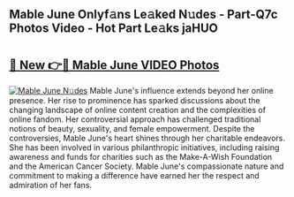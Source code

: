 ## Mable June Onlyf𝚊ns Le𝚊ked N𝚞des - Part-Q7c Photos Video - Hot Part Le𝚊ks jaHUO

# <h2><a href="http://ab35162.deff.icu/?id=Mable+June">🔗 New 👉🔴 Mable June VIDEO Photos</a></h2>

[![Mable June N𝚞des](https://i.imgur.com/rIISA9y.gif)](http://ab35162.deff.icu/?id=Mable+June)
Mable June's influence extends beyond her online presence. Her rise to prominence has sparked discussions about the changing landscape of online content creation and the complexities of online fandom. Her controversial approach has challenged traditional notions of beauty, sexuality, and female empowerment. Despite the controversies, Mable June's heart shines through her charitable endeavors. She has been involved in various philanthropic initiatives, including raising awareness and funds for charities such as the Make-A-Wish Foundation and the American Cancer Society. Mable June's compassionate nature and commitment to making a difference have earned her the respect and admiration of her fans.
